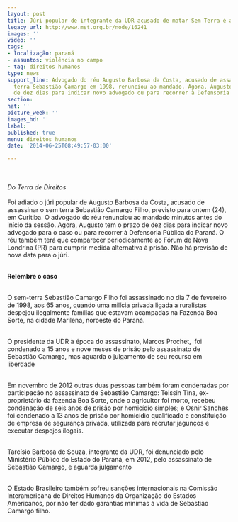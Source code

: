 ```yaml
---
layout: post
title: Júri popular de integrante da UDR acusado de matar Sem Terra é adiado
legacy_url: http://www.mst.org.br/node/16241
images: ''
video: ''
tags:
- localização: paraná
- assuntos: violência no campo
- tag: direitos humanos
type: news
support_line: Advogado do réu Augusto Barbosa da Costa, acusado de assassinar o sem
  terra Sebastião Camargo em 1998, renunciou ao mandado. Agora, Augusto tem o prazo
  de dez dias para indicar novo advogado ou para recorrer à Defensoria Pública.
section: 
hat: ''
picture_week: ''
images_hd: ''
label: 
published: true
menu: direitos humanos
date: '2014-06-25T08:49:57-03:00'

---
```

<p><br><br><em>Do Terra de Direitos</em><br><br>Foi adiado o júri popular de Augusto Barbosa da Costa, acusado de assassinar o sem terra Sebastião Camargo Filho, previsto para ontem (24), em Curitiba. O advogado do réu renunciou ao mandado minutos antes do início da sessão. Agora, Augusto tem o prazo de dez dias para indicar novo advogado para o caso ou para recorrer à Defensoria Pública do Paraná. O réu também terá que comparecer periodicamente ao Fórum de Nova Londrina (PR) para cumprir medida alternativa à prisão. Não há previsão de nova data para o júri.</p><p><br><strong>Relembre o caso</strong></p><p><br>O sem-terra Sebastião Camargo Filho foi assassinado no dia 7 de fevereiro de 1998, aos 65 anos, quando uma milícia privada ligada a ruralistas despejou ilegalmente famílias que estavam acampadas na Fazenda Boa Sorte, na cidade Marilena, noroeste do Paraná.</p><p><br>O presidente da UDR à época do assassinato, Marcos Prochet, &nbsp;foi condenado a 15 anos e nove meses de prisão pelo assassinato de Sebastião Camargo, mas aguarda o julgamento de seu recurso em liberdade</p><p><br>Em novembro de 2012 outras duas pessoas também foram condenadas por participação no assassinato de Sebastião Camargo: Teissin Tina, ex-proprietário da fazenda Boa Sorte, onde o agricultor foi morto, recebeu condenação de seis anos de prisão por homicídio simples; e Osnir Sanches foi condenado a 13 anos de prisão por homicídio qualificado e constituição de empresa de segurança privada, utilizada para recrutar jagunços e executar despejos ilegais.</p><p><br>Tarcísio Barbosa de Souza, integrante da UDR, foi denunciado pelo Ministério Público do Estado do Paraná, em 2012, pelo assassinato de Sebastião Camargo, e aguarda julgamento</p><p><br>O Estado Brasileiro também sofreu sanções internacionais na Comissão Interamericana de Direitos Humanos da Organização do Estados Americanos, por não ter dado garantias mínimas à vida de Sebastião Camargo filho.</p><p>&nbsp;</p>
